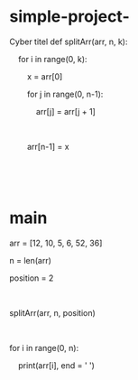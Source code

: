 # simple-project-
Cyber titel
def splitArr(arr, n, k): 

    for i in range(0, k): 

        x = arr[0]

        for j in range(0, n-1):

            arr[j] = arr[j + 1]

          

        arr[n-1] = x

          

  

# main

arr = [12, 10, 5, 6, 52, 36]

n = len(arr)

position = 2

  

splitArr(arr, n, position)

  

for i in range(0, n): 

    print(arr[i], end = ' ')


